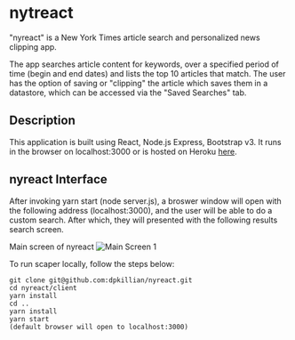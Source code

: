 # nytreact
"nyreact" is a New York Times article search and personalized news clipping app.

The app searches article content for keywords, over a specified period of time (begin and end dates) and lists the top 10 articles that match.  The user has the option of saving or "clipping" the article which saves them in a datastore, which can be accessed via the "Saved Searches" tab.

## Description
This application is built using React, Node.js Express, Bootstrap v3.  It runs in the browser on localhost:3000 or is hosted on Heroku [here](https://arcane-anchorage-79289.herokuapp.com/).

## nyreact Interface
After invoking yarn start (node server.js), a broswer window will open with the following address  (localhost:3000), and the user will be able to do a custom search.  After which, they will presented with the following results search screen.

Main screen of nyreact
![Main Screen 1](./public/nyreact.jpeg)





To run scaper locally, follow the steps below:
```
git clone git@github.com:dpkillian/nyreact.git
cd nyreact/client
yarn install
cd ..
yarn install
yarn start
(default browser will open to localhost:3000)
```
